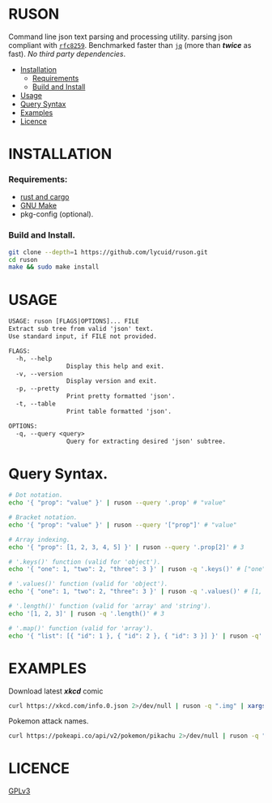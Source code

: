 # RUSON
Command line json text parsing and processing utility. parsing json compliant with [`rfc8259`](https://datatracker.ietf.org/doc/html/rfc8259).
Benchmarked faster than [`jq`](https://stedolan.github.io/jq/) (more than _**twice**_ as fast).
_No third party dependencies_.

- [Installation](#installation)
  * [Requirements](#requirements)
  * [Build and Install](#build-and-install)
- [Usage](#usage)
- [Query Syntax](#query-syntax)
- [Examples](#examples)
- [Licence](#licence)

# INSTALLATION
### Requirements:
- [rust and cargo](https://www.rust-lang.org/)
- [GNU Make](https://www.gnu.org/software/make/)
- pkg-config (optional).
### Build and Install.
```sh
git clone --depth=1 https://github.com/lycuid/ruson.git
cd ruson
make && sudo make install
```
# USAGE
```txt
USAGE: ruson [FLAGS|OPTIONS]... FILE
Extract sub tree from valid 'json' text.
Use standard input, if FILE not provided.

FLAGS:
  -h, --help
                Display this help and exit.
  -v, --version
                Display version and exit.
  -p, --pretty
                Print pretty formatted 'json'.
  -t, --table
                Print table formatted 'json'.

OPTIONS:
  -q, --query <query>
                Query for extracting desired 'json' subtree.
```

# Query Syntax.
```sh
# Dot notation.
echo '{ "prop": "value" }' | ruson --query '.prop' # "value"

# Bracket notation.
echo '{ "prop": "value" }' | ruson --query '["prop"]' # "value"

# Array indexing.
echo '{ "prop": [1, 2, 3, 4, 5] }' | ruson --query '.prop[2]' # 3

# '.keys()' function (valid for 'object').
echo '{ "one": 1, "two": 2, "three": 3 }' | ruson -q '.keys()' # ["one", "two", "three"]

# '.values()' function (valid for 'object').
echo '{ "one": 1, "two": 2, "three": 3 }' | ruson -q '.values()' # [1, 2, 3]

# '.length()' function (valid for 'array' and 'string').
echo '[1, 2, 3]' | ruson -q '.length()' # 3

# '.map()' function (valid for 'array').
echo '{ "list": [{ "id": 1 }, { "id": 2 }, { "id": 3 }] }' | ruson -q'.list.map(.id)' # [1, 2, 3]
```

# EXAMPLES
Download latest _**xkcd**_ comic
```sh
curl https://xkcd.com/info.0.json 2>/dev/null | ruson -q ".img" | xargs wget
```
Pokemon attack names.
```sh
curl https://pokeapi.co/api/v2/pokemon/pikachu 2>/dev/null | ruson -q ".moves[0].move.name"
```

# LICENCE
[GPLv3](https://www.gnu.org/licenses/gpl-3.0.en.html)
